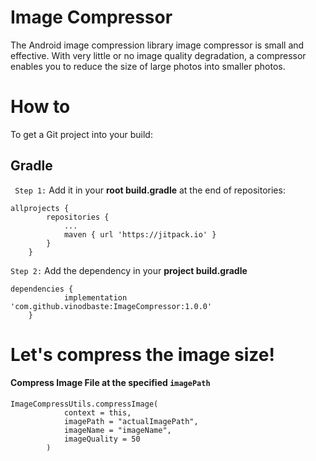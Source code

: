 # Image Compressor

The Android image compression library image compressor is small and effective. With very little or no image quality degradation, a compressor enables you to reduce the size of large photos into smaller photos.

# How to
To get a Git project into your build:
## Gradle
` Step 1:` Add it in your **root build.gradle**  at the end of repositories:
```
allprojects {
		repositories {
			...
			maven { url 'https://jitpack.io' }
		}
	}
```

`Step 2:` Add the dependency in your **project build.gradle**
```
dependencies {
	        implementation 'com.github.vinodbaste:ImageCompressor:1.0.0'
	}
```
# Let's compress the image size!
#### Compress Image File at the specified `imagePath`
```
ImageCompressUtils.compressImage(
            context = this,
            imagePath = "actualImagePath",
            imageName = "imageName",
            imageQuality = 50
        )
```


